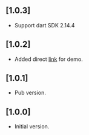 ## [1.0.3]

- Support dart SDK 2.14.4

## [1.0.2]

- Added direct [link](http://dart-vcl.delasoft.org/) for demo.

## [1.0.1]

- Pub version.

## [1.0.0]

- Initial version.
